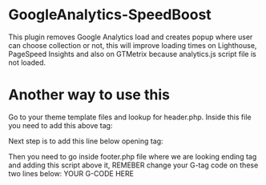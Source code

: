# GoogleAnalytics-SpeedBoost
This plugin removes Google Analytics load and creates popup where user can choose collection or not, this will improve loading times on Lighthouse, PageSpeed Insights and also on GTMetrix because analytics.js script file is not loaded.

# Another way to use this
Go to your theme template files and lookup for header.php. Inside this file you need to add this above </head> tag:
 <html><style>
#gdpr-popup {
  display: none;
  position: fixed;
  top: 0;
  left: 0;
  right: 0;
  bottom: 0;
  background-color: rgba(0, 0, 0, 0.5);
  border-radius: 20px;
  z-index: 9999;
}

#gdpr-popup > div {
  position: absolute;
  top: 50%;
  left: 50%;
  transform: translate(-50%, -50%);
  background-color: #fff;
  padding: 20px;
  display: flex;
  align-items: center; 
}

#accept-btn, #reject-btn {
  margin: 0 10px; 
}
</style> </html>

Next step is to add this line below opening <body> tag:
<div id="gdpr-popup"><div><p>Our website uses cookies</p><button id="accept-btn">Accept</button><button id="reject-btn">Reject</button></div></div>

Then you need to go inside footer.php file where we are looking ending </body> tag and adding this script above it, REMEBER change your G-tag code on these two lines below: YOUR G-CODE HERE
 <html><script>
  document.addEventListener('DOMContentLoaded', function () {
  const gdprPopup = document.getElementById('gdpr-popup');
  const acceptBtn = document.getElementById('accept-btn');
  const rejectBtn = document.getElementById('reject-btn');

  function setCookie(name, value, days) {
    const expires = new Date();
    expires.setTime(expires.getTime() + days * 24 * 60 * 60 * 1000);
    document.cookie = `${name}=${value};expires=${expires.toUTCString()};path=/`;
  }

  function setCookieConsent() {
    setCookie('AllowAnalytics', 'true', 365); // Set the cookie to expire in a year
    gdprPopup.style.display = 'none';
    loadAnalyticsScript();
  }

  function rejectCookieConsent() {
    setCookie('AllowAnalytics', 'false', 365);
    gdprPopup.style.display = 'none';
  }

  acceptBtn.addEventListener('click', setCookieConsent);
  rejectBtn.addEventListener('click', rejectCookieConsent);

  function loadAnalyticsScript() {
    const script = document.createElement('script');
    script.async = true;
    script.src = 'https://www.googletagmanager.com/gtag/js?id=YOUR G-CODE HERE';
    document.head.appendChild(script);

    window.dataLayer = window.dataLayer || [];
    function gtag() {
      dataLayer.push(arguments);
    }
    gtag('js', new Date());
    gtag('config', 'YOUR G-CODE HERE');
  }

  const hasConsent = document.cookie.includes('AllowAnalytics=true');
  const hasRejected = document.cookie.includes('AllowAnalytics=false');

  if (!hasConsent && !hasRejected) {
    gdprPopup.style.display = 'block';
  } else if (hasConsent) {
    loadAnalyticsScript(); 
  }
});
</script> </html>
